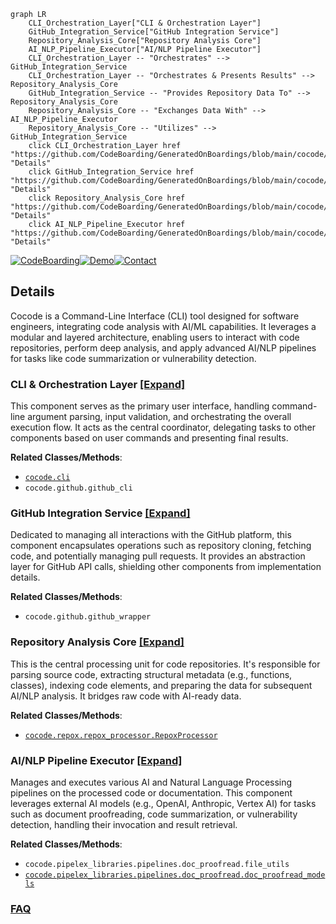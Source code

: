 ```mermaid
graph LR
    CLI_Orchestration_Layer["CLI & Orchestration Layer"]
    GitHub_Integration_Service["GitHub Integration Service"]
    Repository_Analysis_Core["Repository Analysis Core"]
    AI_NLP_Pipeline_Executor["AI/NLP Pipeline Executor"]
    CLI_Orchestration_Layer -- "Orchestrates" --> GitHub_Integration_Service
    CLI_Orchestration_Layer -- "Orchestrates & Presents Results" --> Repository_Analysis_Core
    GitHub_Integration_Service -- "Provides Repository Data To" --> Repository_Analysis_Core
    Repository_Analysis_Core -- "Exchanges Data With" --> AI_NLP_Pipeline_Executor
    Repository_Analysis_Core -- "Utilizes" --> GitHub_Integration_Service
    click CLI_Orchestration_Layer href "https://github.com/CodeBoarding/GeneratedOnBoardings/blob/main/cocode/CLI_Orchestration_Layer.md" "Details"
    click GitHub_Integration_Service href "https://github.com/CodeBoarding/GeneratedOnBoardings/blob/main/cocode/GitHub_Integration_Service.md" "Details"
    click Repository_Analysis_Core href "https://github.com/CodeBoarding/GeneratedOnBoardings/blob/main/cocode/Repository_Analysis_Core.md" "Details"
    click AI_NLP_Pipeline_Executor href "https://github.com/CodeBoarding/GeneratedOnBoardings/blob/main/cocode/AI_NLP_Pipeline_Executor.md" "Details"
```

[![CodeBoarding](https://img.shields.io/badge/Generated%20by-CodeBoarding-9cf?style=flat-square)](https://github.com/CodeBoarding/CodeBoarding)[![Demo](https://img.shields.io/badge/Try%20our-Demo-blue?style=flat-square)](https://www.codeboarding.org/demo)[![Contact](https://img.shields.io/badge/Contact%20us%20-%20contact@codeboarding.org-lightgrey?style=flat-square)](mailto:contact@codeboarding.org)

## Details

Cocode is a Command-Line Interface (CLI) tool designed for software engineers, integrating code analysis with AI/ML capabilities. It leverages a modular and layered architecture, enabling users to interact with code repositories, perform deep analysis, and apply advanced AI/NLP pipelines for tasks like code summarization or vulnerability detection.

### CLI & Orchestration Layer [[Expand]](./CLI_Orchestration_Layer.md)
This component serves as the primary user interface, handling command-line argument parsing, input validation, and orchestrating the overall execution flow. It acts as the central coordinator, delegating tasks to other components based on user commands and presenting final results.


**Related Classes/Methods**:

- <a href="https://github.com/Pipelex/cocode/blob/main/cocode/cli.py" target="_blank" rel="noopener noreferrer">`cocode.cli`</a>
- `cocode.github.github_cli`


### GitHub Integration Service [[Expand]](./GitHub_Integration_Service.md)
Dedicated to managing all interactions with the GitHub platform, this component encapsulates operations such as repository cloning, fetching code, and potentially managing pull requests. It provides an abstraction layer for GitHub API calls, shielding other components from implementation details.


**Related Classes/Methods**:

- `cocode.github.github_wrapper`


### Repository Analysis Core [[Expand]](./Repository_Analysis_Core.md)
This is the central processing unit for code repositories. It's responsible for parsing source code, extracting structural metadata (e.g., functions, classes), indexing code elements, and preparing the data for subsequent AI/NLP analysis. It bridges raw code with AI-ready data.


**Related Classes/Methods**:

- <a href="https://github.com/Pipelex/cocode/blob/main/cocode/repox/repox_processor.py" target="_blank" rel="noopener noreferrer">`cocode.repox.repox_processor.RepoxProcessor`</a>


### AI/NLP Pipeline Executor [[Expand]](./AI_NLP_Pipeline_Executor.md)
Manages and executes various AI and Natural Language Processing pipelines on the processed code or documentation. This component leverages external AI models (e.g., OpenAI, Anthropic, Vertex AI) for tasks such as document proofreading, code summarization, or vulnerability detection, handling their invocation and result retrieval.


**Related Classes/Methods**:

- `cocode.pipelex_libraries.pipelines.doc_proofread.file_utils`
- <a href="https://github.com/Pipelex/cocode/blob/main/cocode/pipelex_libraries/pipelines/doc_proofread/doc_proofread_models.py" target="_blank" rel="noopener noreferrer">`cocode.pipelex_libraries.pipelines.doc_proofread.doc_proofread_models`</a>




### [FAQ](https://github.com/CodeBoarding/GeneratedOnBoardings/tree/main?tab=readme-ov-file#faq)
